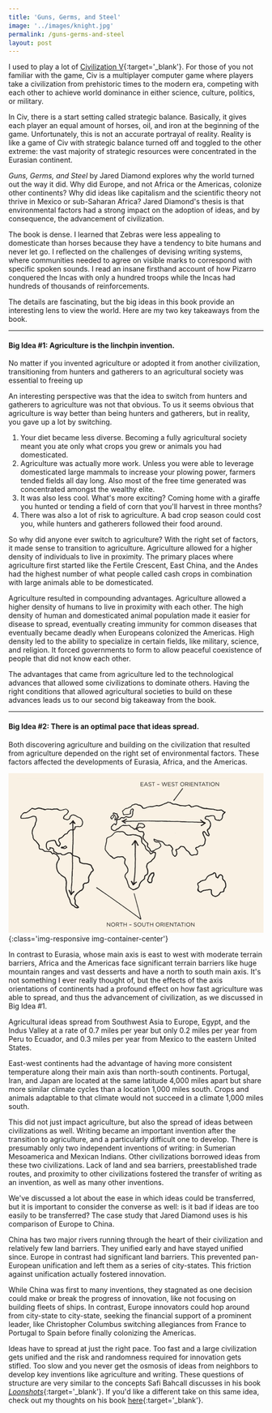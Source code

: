 ```yaml
---
title: 'Guns, Germs, and Steel'
image: '../images/knight.jpg'
permalink: /guns-germs-and-steel
layout: post
---
```

I used to play a lot of [Civilization V](https://civilization.com/civilization-5/){:target='_blank'}. For those of you not familiar with the game, Civ is a multiplayer computer game where players take a civilization from prehistoric times to the modern era, competing with each other to achieve world dominance in either science, culture, politics, or military.

In Civ, there is a start setting called strategic balance. Basically, it gives each player an equal amount of horses, oil, and iron at the beginning of the game. Unfortunately, this is not an accurate portrayal of reality. Reality is like a game of Civ with strategic balance turned off and toggled to the other extreme: the vast majority of strategic resources were concentrated in the Eurasian continent.

*Guns, Germs, and Steel* by Jared Diamond explores why the world turned out the way it did. Why did Europe, and not Africa or the Americas, colonize other continents? Why did ideas like capitalism and the scientific theory not thrive in Mexico or sub-Saharan Africa? Jared Diamond's thesis is that environmental factors had a strong impact on the adoption of ideas, and by consequence, the advancement of civilization.

The book is dense. I learned that Zebras were less appealing to domesticate than horses because they have a tendency to bite humans and never let go. I reflected on the challenges of devising writing systems, where communities needed to agree on visible marks to correspond with specific spoken sounds. I read an insane firsthand account of how Pizarro conquered the Incas with only a hundred troops while the Incas had hundreds of thousands of reinforcements.

The details are fascinating, but the big ideas in this book provide an interesting lens to view the world. Here are my two key takeaways from the book.

<hr class='post-hr'/>

#### Big Idea #1: Agriculture is the linchpin invention.

No matter if you invented agriculture or adopted it from another civilization, transitioning from hunters and gatherers to an agricultural society was essential to freeing up

An interesting perspective was that the idea to switch from hunters and gatherers to agriculture was not that obvious. To us it seems obvious that agriculture is way better than being hunters and gatherers, but in reality, you gave up a lot by switching.

1. Your diet became less diverse. Becoming a fully agricultural society meant you ate only what crops you grew or animals you had domesticated.
2. Agriculture was actually more work. Unless you were able to leverage domesticated large mammals to increase your plowing power, farmers tended fields all day long. Also most of the free time generated was concentrated amongst the wealthy elite.
3. It was also less cool. What's more exciting? Coming home with a giraffe you hunted or tending a field of corn that you'll harvest in three months?
4. There was also a lot of risk to agriculture. A bad crop season could cost you, while hunters and gatherers followed their food around.

So why did anyone ever switch to agriculture? With the right set of factors, it made sense to transition to agriculture. Agriculture allowed for a higher density of individuals to live in proximity. The primary places where agriculture first started like the Fertile Crescent, East China, and the Andes had the highest number of what people called cash crops in combination with large animals able to be domesticated.

Agriculture resulted in compounding advantages. Agriculture allowed a higher density of humans to live in proximity with each other. The high density of human and domesticated animal population made it easier for disease to spread, eventually creating immunity for common diseases that eventually became deadly when Europeans colonized the Americas. High density led to the ability to specialize in certain fields, like military, science, and religion. It forced governments to form to allow peaceful coexistence of people that did not know each other.

The advantages that came from agriculture led to the technological advances that allowed some civilizations to dominate others. Having the right conditions that allowed agricultural societies to build on these advances leads us to our second big takeaway from the book.

<hr class='post-hr'/>

#### Big Idea #2: There is an optimal pace that ideas spread.

Both discovering agriculture and building on the civilization that resulted from agriculture depended on the right set of environmental factors. These factors affected the developments of Eurasia, Africa, and the Americas.

![](/images/map-orientation.jpg){:class='img-responsive img-container-center'}

In contrast to Eurasia, whose main axis is east to west with moderate terrain barriers, Africa and the Americas face significant terrain barriers like huge mountain ranges and vast desserts and have a north to south main axis. It's not something I ever really thought of, but the effects of the axis orientations of continents had a profound effect on how fast agriculture was able to spread, and thus the advancement of civilization, as we discussed in Big Idea #1.

Agricultural ideas spread from Southwest Asia to Europe, Egypt, and the Indus Valley at a rate of 0.7 miles per year but only 0.2 miles per year from Peru to Ecuador, and 0.3 miles per year from Mexico to the eastern United States.

East-west continents had the advantage of having more consistent temperature along their main axis than north-south continents. Portugal, Iran, and Japan are located at the same latitude 4,000 miles apart but share more similar climate cycles than a location 1,000 miles south. Crops and animals adaptable to that climate would not succeed in a climate 1,000 miles south.

This did not just impact agriculture, but also the spread of ideas between civilizations as well. Writing became an important invention after the transition to agriculture, and a particularly difficult one to develop. There is presumably only two independent inventions of writing: in Sumerian Mesoamerica and Mexican Indians. Other civilizations borrowed ideas from these two civilizations. Lack of land and sea barriers, preestablished trade routes, and proximity to other civilizations fostered the transfer of writing as an invention, as well as many other inventions.

We've discussed a lot about the ease in which ideas could be transferred, but it is important to consider the converse as well: is it bad if ideas are too easily to be transferred? The case study that Jared Diamond uses is his comparison of Europe to China.

China has two major rivers running through the heart of their civilization and relatively few land barriers. They unified early and have stayed unified since. Europe in contrast had significant land barriers. This prevented pan-European unification and left them as a series of city-states. This friction against unification actually fostered innovation.

While China was first to many inventions, they stagnated as one decision could make or break the progress of innovation, like not focusing on building fleets of ships. In contrast, Europe innovators could hop around from city-state to city-state, seeking the financial support of a prominent leader, like Christopher Columbus switching allegiances from France to Portugal to Spain before finally colonizing the Americas.

Ideas have to spread at just the right pace. Too fast and a large civilization gets unified and the risk and randomness required for innovation gets stifled. Too slow and you never get the osmosis of ideas from neighbors to develop key inventions like agriculture and writing. These questions of structure are very similar to the concepts Safi Bahcall discusses in his book [*Loonshots*](https://www.amazon.com/Loonshots-Nurture-Diseases-Transform-Industries/dp/1250185963){:target='_blank'}. If you'd like a different take on this same idea, check out my thoughts on his book [here](https://kevinarifin.com/books-i-like-made-possible-by-the-internet){:target='_blank'}.
